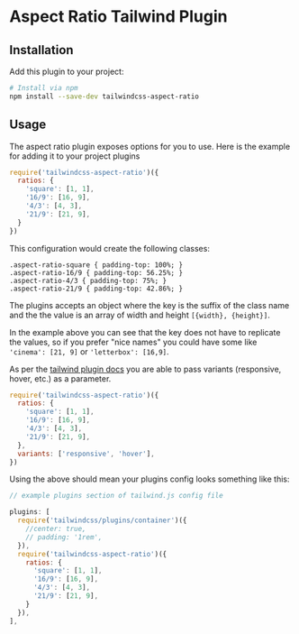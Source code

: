 # Aspect Ratio Tailwind Plugin

## Installation

Add this plugin to your project:

```bash
# Install via npm
npm install --save-dev tailwindcss-aspect-ratio
```

## Usage

The aspect ratio plugin exposes options for you to use. Here is the example for adding it to your project plugins

```js
require('tailwindcss-aspect-ratio')({
  ratios: {
    'square': [1, 1],
    '16/9': [16, 9],
    '4/3': [4, 3],
    '21/9': [21, 9],
  }
})
```

This configuration would create the following classes:

```
.aspect-ratio-square { padding-top: 100%; }
.aspect-ratio-16/9 { padding-top: 56.25%; }
.aspect-ratio-4/3 { padding-top: 75%; }
.aspect-ratio-21/9 { padding-top: 42.86%; }
```

The plugins accepts an object where the key is the suffix of the class name and the the value is an array of width and height `[{width}, {height}]`.

In the example above you can see that the key does not have to replicate the values, so if you prefer "nice names" you could have some like `'cinema': [21, 9]` or `'letterbox': [16,9]`.

As per the [tailwind plugin docs](https://tailwindcss.com/docs/plugins/) you are able to pass variants (responsive, hover, etc.) as a parameter.

```js
require('tailwindcss-aspect-ratio')({
  ratios: {
    'square': [1, 1],
    '16/9': [16, 9],
    '4/3': [4, 3],
    '21/9': [21, 9],
  },
  variants: ['responsive', 'hover'],
})
```

Using the above should mean your plugins config looks something like this:

```js
// example plugins section of tailwind.js config file

plugins: [
  require('tailwindcss/plugins/container')({
    //center: true,
    // padding: '1rem',
  }),
  require('tailwindcss-aspect-ratio')({
    ratios: {
      'square': [1, 1],
      '16/9': [16, 9],
      '4/3': [4, 3],
      '21/9': [21, 9],
    }
  }),
],
```
